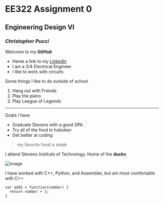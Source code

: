 # EE322 Assignment 0 
## Engineering Design VI
### _Christopher Pucci_

Welcome to my **_GitHub_** 

- Heres a link to my [LinkedIn](https://www.linkedin.com/in/christopher-pucci-695473279/)
- I am a 3/4 Electrical Engineer
- I like to work with circuits

Some things I like to do outside of school
1. Hang out with Friends
2. Play the piano
3. Play League of Legends

 --- 
 Goals I have 
 - Graduate Stevens with a good GPA 
- Try all of the food in hoboken
- Get better at coding

 
 > my favorite food is steak



I attend Stevens Institute of Technology. Home of the **ducks**

![image](https://github.com/Githubpucci/EE-322/assets/116912039/b5a1bccc-7876-43fd-85d1-c860e3191019)


I have worked with C++, Python, and Assembler, but am most comfortable with C++

```
var add2 = function(number) {
  return number + 1;
}
```




